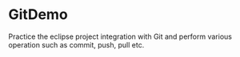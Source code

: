 # GitDemo
Practice the eclipse project integration with Git and perform various operation such as commit, push, pull etc.
